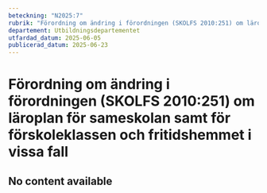```yaml
---
beteckning: "N2025:7"
rubrik: "Förordning om ändring i förordningen (SKOLFS 2010:251) om läroplan för sameskolan samt för förskoleklassen och fritidshemmet i vissa fall"
departement: Utbildningsdepartementet
utfardad_datum: 2025-06-05
publicerad_datum: 2025-06-23
---
```


# Förordning om ändring i förordningen (SKOLFS 2010:251) om läroplan för sameskolan samt för förskoleklassen och fritidshemmet i vissa fall

## No content available